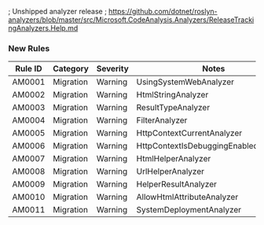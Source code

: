﻿; Unshipped analyzer release
; https://github.com/dotnet/roslyn-analyzers/blob/master/src/Microsoft.CodeAnalysis.Analyzers/ReleaseTrackingAnalyzers.Help.md

### New Rules
Rule ID | Category | Severity | Notes
--------|----------|----------|-------
AM0001 | Migration | Warning | UsingSystemWebAnalyzer
AM0002 | Migration | Warning | HtmlStringAnalyzer
AM0003 | Migration | Warning | ResultTypeAnalyzer
AM0004 | Migration | Warning | FilterAnalyzer
AM0005 | Migration | Warning | HttpContextCurrentAnalyzer
AM0006 | Migration | Warning | HttpContextIsDebuggingEnabledAnalyzer
AM0007 | Migration | Warning | HtmlHelperAnalyzer
AM0008 | Migration | Warning | UrlHelperAnalyzer
AM0009 | Migration | Warning | HelperResultAnalyzer
AM0010 | Migration | Warning | AllowHtmlAttributeAnalyzer
AM0011 | Migration | Warning | SystemDeploymentAnalyzer